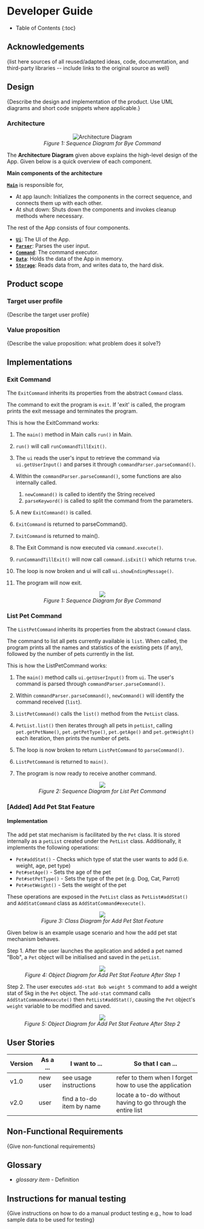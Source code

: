 # Developer Guide

* Table of Contents
{:toc}

## Acknowledgements

{list here sources of all reused/adapted ideas, code, documentation, and third-party libraries -- include links to the original source as well}

## Design

{Describe the design and implementation of the product. Use UML diagrams and short code snippets where applicable.}

### Architecture

<p style="text-align:center">
    <img src="images/ArchitectureDiagram.png" alt="Architecture Diagram">
    <br />
    <i>Figure 1: Sequence Diagram for Bye Command</i>
</p>

The **Architecture Diagram** given above explains the high-level design of the App. Given below is a quick overview of each component.

**Main components of the architecture**

[**`Main`**](https://github.com/AY2223S2-CS2113-T11-3/tp/blob/master/src/main/java/seedu/pettracker/Main.java) is responsible for,
* At app launch: Initializes the components in the correct sequence, and connects them up with each other.
* At shut down: Shuts down the components and invokes cleanup methods where necessary.

The rest of the App consists of four components.

* [**`Ui`**](): The UI of the App.
* [**`Parser`**](): Parses the user input.
* [**`Command`**](): The command executor.
* [**`Data`**](): Holds the data of the App in memory.
* [**`Storage`**](): Reads data from, and writes data to, the hard disk.

## Product scope
### Target user profile

{Describe the target user profile}

### Value proposition

{Describe the value proposition: what problem does it solve?}


## Implementations
### Exit Command

The `ExitCommand` inherits its properties from the abstract `Command` class.

The command to exit the program is `exit`.
If 'exit' is called, the program prints the exit message and terminates the program.

This is how the ExitCommand works:

1. The `main()` method in Main calls `run()` in Main. 

2. `run()` will call `runCommandTillExit()`.

3. The `ui` reads the user's input to retrieve
the command via `ui.getUserInput()` and parses it through `commandParser.parseCommand()`.

4. Within the `commandParser.parseCommand()`, some functions are also internally called.
    1. `newCommand()` is called to identify the String received
    2. `parseKeyword()` is called to split the command from the parameters.
 
5. A new `ExitCommand()` is called.

6. `ExitCommand` is returned to parseCommand().

7. `ExitCommand` is returned to main().

8. The Exit Command is now executed via `command.execute()`.

9. `runCommandTillExit()` will now call `command.isExit()` which returns `true`.

10. The loop is now broken and ui will call `ui.showEndingMessage()`.

11. The program will now exit.

<p align="center">
    <img src="images/ExitCommandSequenceDiagram.png">
    <br />
    <i>Figure 1: Sequence Diagram for Bye Command</i>
</p>

### List Pet Command

The `ListPetCommand` inherits its properties from the abstract `Command` class.

The command to list all pets currently available is `list`. When called, the program prints all the names and statistics of the existing pets (if any), followed by the number of pets currently in the list.

This is how the ListPetCommand works:

1. The `main()` method calls `ui.getUserInput()` from `ui`. The user's command is parsed through `commandParser.parseCommand()`.

2. Within `commandParser.parseCommand()`, `newCommand()` will identify the command received (`list`).

3. `ListPetCommand()` calls the `list()` method from the `PetList` class.

4. `PetList.list()` then iterates through all pets in `petList`, calling `pet.getPetName()`, `pet.getPetType()`, `pet.getAge()` and `pet.getWeight()` each iteration, then prints the number of pets.

5. The loop is now broken to return `ListPetCommand` to `parseCommand()`.

6. `ListPetCommand` is returned to `main()`.

7. The program is now ready to receive another command.

<p align="center">
    <img src="images/ListPetCommand.png">
    <br />
    <i>Figure 2: Sequence Diagram for List Pet Command</i>
</p>

### [Added] Add Pet Stat Feature

#### Implementation

The add pet stat mechanism is facilitated by the `Pet` class. It is stored internally as a `petList` created under the `PetList` class. Additionally, it  implements the following operations:

- `Pet#addStat()` - Checks which type of stat the user wants to add (i.e. weight, age, pet type)
- `Pet#setAge()` - Sets the age of the pet
- `Pet#setPetType()` - Sets the type of the pet (e.g. Dog, Cat, Parrot)
- `Pet#setWeight()` - Sets the weight of the pet

These operations are exposed in the `PetList` class as `PetList#addStat()` and `AddStatCommand` class as `AddStatCommand#execute()`.

<p align="center">
    <img src="images/AddPetStatFeatureClassDiagram.png">
    <br />
    <i>Figure 3: Class Diagram for Add Pet Stat Feature</i>
</p>

Given below is an example usage scenario and how the add pet stat mechanism behaves.

Step 1. After the user launches the application and added a pet named "Bob", a `Pet` object will be initialised and saved in the `petList`.

<p align="center">
    <img src="images/AddPetStatFeatureObjectDiagram (1).png">
    <br />
    <i>Figure 4: Object Diagram for Add Pet Stat Feature After Step 1</i>
</p>

Step 2. The user executes `add-stat Bob weight 5` command to add a weight stat of 5kg in the `Pet` object. The `add-stat` command calls `AddStatCommand#execute()` then `PetList#addStat()`, causing the `Pet` object's `weight` variable to be modified and saved.

<p align="center">
    <img src="images/AddPetStatFeatureObjectDiagram (2).png">
    <br />
    <i>Figure 5: Object Diagram for Add Pet Stat Feature After Step 2</i>
</p>

## User Stories

|Version| As a ... | I want to ... | So that I can ...|
|--------|----------|---------------|------------------|
|v1.0|new user|see usage instructions|refer to them when I forget how to use the application|
|v2.0|user|find a to-do item by name|locate a to-do without having to go through the entire list|

## Non-Functional Requirements

{Give non-functional requirements}

## Glossary

* *glossary item* - Definition

## Instructions for manual testing

{Give instructions on how to do a manual product testing e.g., how to load sample data to be used for testing}
